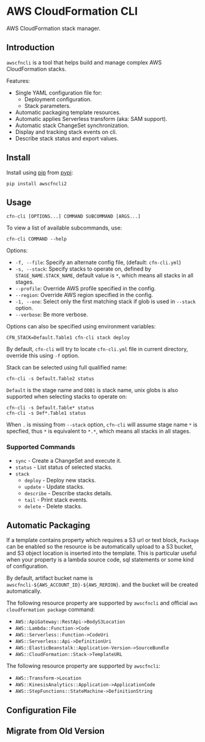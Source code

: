 # AWS CloudFormation CLI

AWS CloudFormation stack manager.

## Introduction

`awscfncli` is a tool that helps build and manage complex AWS 
CloudFormation stacks.

Features:

- Single YAML configuration file for:
    - Deployment configuration.
    - Stack parameters.
- Automatic packaging template resources.
- Automatic applies Serverless transform (aka: SAM support).
- Automatic stack ChangeSet synchronization.
- Display and tracking stack events on cli.
- Describe stack status and export values.
 
## Install

Install using [pip](https://pip.pypa.io/) from 
[pypi](https://pypi.python.org/pypi/awscfncli):

    pip install awscfncli2


## Usage

    cfn-cli [OPTIONS...] COMMAND SUBCOMMAND [ARGS...]

To view a list of available subcommands, use:

    cfn-cli COMMAND --help

Options:

- `-f, --file`: Specify an alternate config file, (default:
    `cfn-cli.yml`)
- `-s, --stack`: Specify stacks to operate on, defined by
    `STAGE_NAME.STACK_NAME`, default value is `*`, which means
    all stacks in all stages.
- `--profile`: Override AWS profile specified in the config.
- `--region`: Override AWS region specified in the config.
- `-1, --one`: Select only the first matching stack if glob 
    is used in `--stack` option.
- `--verbose`: Be more verbose.

Options can also be specified using environment variables:

    CFN_STACK=Default.Table1 cfn-cli stack deploy

By default, `cfn-cli` will try to locate `cfn-cli.yml` file in 
current directory, override this using `-f` option.

Stack can be selected using full qualified name:

    cfn-cli -s Default.Table2 status

`Default` is the stage name and `DDB1` is stack name, unix globs is also 
supported when selecting stacks to operate on:

    cfn-cli -s Default.Table* status
    cfn-cli -s Def*.Table1 status

When `.` is missing from `--stack` option, `cfn-cli` will assume
stage name `*` is specfied, thus `*` is equivalent to 
`*.*`, which means all stacks in all stages.   
 

### Supported Commands

- `sync` - Create a ChangeSet and execute it.
- `status` - List status of selected stacks.
- `stack`
    - `deploy` - Deploy new stacks.
    - `update` - Update stacks.
    - `describe` - Describe stacks details.
    - `tail` - Print stack events.
    - `delete` - Delete stacks.

## Automatic Packaging

If a template contains property which requires a S3 url or text block,
`Package` can be enabled so the resource is be automatically upload to 
a S3 bucket, and S3 object location is inserted into the template.
This is particular useful when your property is a lambda source code, 
sql statements or some kind of configuration.

By default, artifact bucket name is `awscfncli-${AWS_ACCOUNT_ID}-${AWS_RERION}`.
and the bucket will be created automatically.

The following resource property are supported by `awscfncli` and official
`aws cloudformation package` command:

- `AWS::ApiGateway::RestApi->BodyS3Location`
- `AWS::Lambda::Function->Code`
- `AWS::Serverless::Function->CodeUri`
- `AWS::Serverless::Api->DefinitionUri`
- `AWS::ElasticBeanstalk::Application-Version->SourceBundle`
- `AWS::CloudFormation::Stack->TemplateURL`

The following resource property are supported by `awscfncli`:

- `AWS::Transform->Location`
- `AWS::KinesisAnalytics::Application->ApplicationCode`
- `AWS::StepFunctions::StateMachine->DefinitionString`

## Configuration File

## Migrate from Old Version
